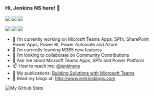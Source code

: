 ### Hi, Jenkins NS here! 👋

![](https://img.shields.io/badge/Microsoft-MVP-blue)
![](https://img.shields.io/badge/Microsoft-MCT-red)
![](https://img.shields.io/badge/Office%20365-Consultant-orange)

![](https://img.shields.io/badge/MSTeams-Specialst-blueviolet)
![](https://img.shields.io/badge/SPFx-Specialst-blue)
![](https://img.shields.io/badge/PowerPlatform-Specialst-teal)


- 🔭 I’m currently working on Microsft Teams Apps, SPfx, SharePoint Power Apps, Power BI, Power Automate and Azure
- 🌱 I’m currently learning M365 new features
- 👯 I’m looking to collaborate on Community Contributions
- 💬 Ask me about Microsft Teams Apps, SPfx and Power Platform
- 📫 How to reach me: [@jenkinsns](https://twitter.com/jenkinsns)
- 📙 My publications: [Building Solutions with Microsoft Teams](https://www.amazon.in/Building-Solutions-Microsoft-Teams-Understanding-ebook/dp/B08R1F3KW5)
- 📰 Read my blogs at: http://www.jenkinsblogs.com

![My Github Stats](https://github-readme-stats.vercel.app/api?username=jenkinsns&show_icons=true)
